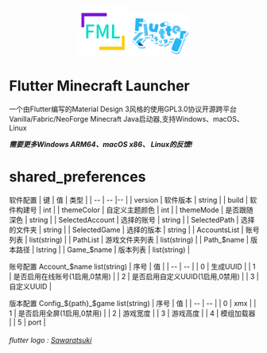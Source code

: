 <p align="center"><img src="./assets/img/icon/icon.png"  width="20%" /><img src="./assets/img/logo/flutter.png"  width="25%" /></p>

# Flutter Minecraft Launcher

一个由Flutter编写的Material Design 3风格的使用GPL3.0协议开源跨平台Vanilla/Fabric/NeoForge Minecraft Java启动器,支持Windows、macOS、Linux

***需要更多Windows ARM64、macOS x86、 Linux的反馈!***

# shared_preferences
软件配置
| 键 | 值 | 类型 |
| -- | -- |-- |
| version | 软件版本 | string |
| build | 软件构建号 | int |
| themeColor | 自定义主题颜色 | int |
| themeMode | 是否跟随深色 | string |
| SelectedAccount | 选择的账号 | string |
| SelectedPath | 选择的文件夹 | string |
| SelectedGame | 选择的版本 | string |
| AccountsList | 账号列表 | list(string) |
| PathList | 游戏文件夹列表 | list(string) |
| Path_$name | 版本路径 | lstring |
| Game_$name | 版本列表 | list(string) |

账号配置 Account_$name list(string)
| 序号 | 值 |
| -- | -- |
| 0 | 生成UUID |
| 1 | 是否启用在线账号(1启用,0禁用) |
| 2 | 是否启用自定义UUID(1启用,0禁用) |
| 3 | 自定义UUID |

版本配置 Config_${path}_$game list(string)
| 序号 | 值 |
| -- | -- |
| 0 | xmx |
| 1 | 是否启用全屏(1启用,0禁用) |
| 2 | 游戏宽度 |
| 3 | 游戏高度 |
| 4 | 模组加载器 |
| 5 | port |

###### flutter logo : [Sawaratsuki](https://github.com/SAWARATSUKI)